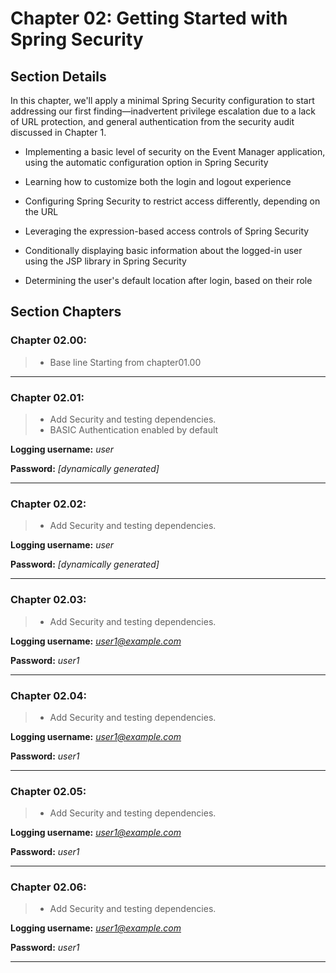 # Chapter 02: Getting Started with Spring Security


## Section Details

In this chapter, we'll apply a minimal Spring Security configuration to start addressing our
first finding—inadvertent privilege escalation due to a lack of URL protection, and general
authentication from the security audit discussed in Chapter 1.

* Implementing a basic level of security on the Event Manager application, using the automatic configuration option in Spring Security

* Learning how to customize both the login and logout experience

* Configuring Spring Security to restrict access differently, depending on the URL

* Leveraging the expression-based access controls of Spring Security

* Conditionally displaying basic information about the logged-in user using the JSP library in Spring Security

* Determining the user's default location after login, based on their role

## Section Chapters

### Chapter 02.00:
> * Base line Starting from chapter01.00

---

### Chapter 02.01:
> * Add Security and testing dependencies.
> * BASIC Authentication enabled by default

  **Logging username:** *user*
  
  **Password:** *\[dynamically generated\]*

---

### Chapter 02.02:
> * Add Security and testing dependencies.

  **Logging username:** *user*
  
  **Password:** *\[dynamically generated\]*


---

### Chapter 02.03:
> * Add Security and testing dependencies.

  **Logging username:** *user1@example.com*
  
  **Password:** *user1*

---

### Chapter 02.04:
> * Add Security and testing dependencies.

  **Logging username:** *user1@example.com*
  
  **Password:** *user1*

---

### Chapter 02.05:
> * Add Security and testing dependencies.

  **Logging username:** *user1@example.com*
  
  **Password:** *user1*

---

### Chapter 02.06:
> * Add Security and testing dependencies.

  **Logging username:** *user1@example.com*
  
  **Password:** *user1*

---
